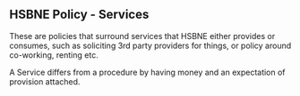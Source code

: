 ## HSBNE Policy - Services

These are policies that surround services that HSBNE either provides or
consumes, such as soliciting 3rd party providers for things, or policy around
co-working, renting etc.

A Service differs from a procedure by having money and an expectation of
provision attached.

